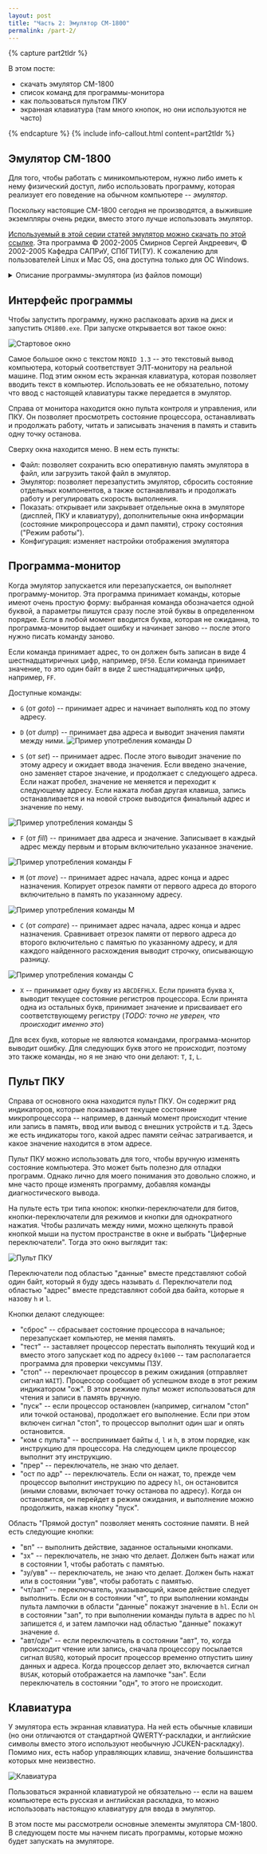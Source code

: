 ```yaml
---
layout: post
title: "Часть 2: Эмулятор СМ-1800"
permalink: /part-2/
---
```


{% capture part2tldr %}
<p>В этом посте:</p>

<ul>
<li>скачать эмулятор СМ-1800</li>
<li>список команд для программы-монитора</li>
<li>как пользоваться пультом ПКУ</li>
<li>экранная клавиатура (там много кнопок, но они используются не часто)</li>
</ul>
{% endcapture %}
{% include info-callout.html content=part2tldr %}


## Эмулятор СМ-1800

Для того, чтобы работать с миникомпьютером, нужно либо иметь к нему физический доступ,
либо использовать программу, которая реализует его поведение на обычном компьютере -- *эмулятор*.

Поскольку настоящие СМ-1800 сегодня не производятся, а выжившие экземпляры очень редки, вместо этого лучше использовать эмулятор.

[Используемый в этой серии статей эмулятор можно скачать по этой ссылке](/assets/cm1800-v302.zip).
Эта программа &copy; 2002-2005 Смирнов Сергей Андреевич, &copy; 2002-2005 Кафедра САПРиУ, СПбГТИ(ТУ).
К сожалению для пользователей Linux и Mac OS, она доступна только для ОС Windows.


<details>
    <summary>Описание программы-эмулятора (из файлов помощи)</summary>
    <h3>Немного истории...</h3>
    <p>
    В последнее время развитие вычислительной техники
    происходит с невероятными темпами.
    </p>
    <p>
    В связи с тем, что вычислительные машины, выпущенные ранее 1980 года, морально и физически  устарели, возникла необходимость перехода на современные ПК. При этом нельзя недооценивать важность учебных курсов по изучению архитектуры и принципов функционирования  вычислительной техники. Используя только современную технику, невозможно охватить все аспекты функционирования вычислительных машин, или посмотреть работу компьютера &laquo;изнутри&raquo;. Эмуляторы призваны решить эту задачу.
    </p>
    <p>
    Эмулятор &mdash; это прикладной программный продукт, позволяющий полностью имитировать на современном персональном компьютере работу другого, более медленного компьютера, или некоторых его отдельных модулей.
    </p>
    <p>
    Фактически, создание программы-эмулятора представляет собой построение абстрактной машины (или устройства) на базе ресурсов более мощных вычислительных машин, по сравнению с эмулируемой.
    </p>
    <p>
    Вашему вниманию предлагается программный продукт &laquo;Эмулятор СМ-1800&raquo;, написанный специально для проведения лабораторных работ по курсам &laquo;Организация вычислительных систем&raquo; и &laquo;Технические средства ЭВМ&raquo; на кафедре САПРиУ.
    </p>
    <p>
    "Эмулятор СМ-1800" полностью эмулирует работу микроЭВМ СМ-1800 на персональном компьютере класса IBM PC. Внешний вид программы эмулятора выполнен в стиле оригинальной микроЭВМ СМ-1800; панели эмулятора на экране схожи по внешнему виду с передними панелями соответствующих устройств СМ-1800. Это позволяет перейти от работы на оригинальной СМ-1800 к работе с эмулятором без дополнительного обучения.
    </p>
    <p>
    Эмулятор предназначен для работы студентов 2-го курса (и старше) специальности 220300 "Системы автоматизированного проектирования". 
    </p>
    <p>
    Эмулятор позволяет выполнять лабораторные работы и решать практические задачи по курсам "Технические средства ЭВМ" и "Организация вычислительных систем".
    </p>
    <p>
    Цикл работ, необходимых для выполнения на эмуляторе, включает как знакомство с характеристиками и назначением основных аппаратных технических средств вычислительной техники, так и получение навыков использования основных программных средств, а именно:
    </p>
    <ul>
    <li>Изучение характеристик модуля центрального процессора (МЦП), принципов организации и выполнения процессором машинных команд,</li>
    <li>Назначение и правила работы с пультом контроля и управления (ПКУ),</li>
    <li>Изучение характеристик и режимов работы
    алфавитно-цифрового видеотерминала (ВТА),</li>
    <li>Изучение принципов организации первого (машинного) уровня интерфейса, обеспечивающего сопряжение ядра вычислительной системы с адаптерами и контроллерами периферийных устройств,</li>
    <li>Изучение принципов построения ассемблерных программ на примере центрального элемента инструментальной операционной системы СМ-1800 - программы "Монитор" ("MONID 1.3"),</li>
    <li>Изучение принципов функционирования многоуровневой системы прерываний, внутреннего таймера, и др.</li>
    </ul>
    <p>
    Так как эмулятор - это всё-таки программная имитация процессов, происходящих в реальной машине СМ-1800, то наибольшую практическую пользу можно извлечь при работе с эмулятором, если иметь возможность также дополнительно работать и на реальной СМ-1800.
    </p>
    <h3>Немного об СМ-1800...</h3>
    <p>
    Партия микроЭВМ СМ-1800 была приобретена кафедрой САПРиУ в 1970-х годах для выполнения лабораторных работ и проведения инженерных расчётов. Для СМ-1800 было выпущено множество программных пакетов. Туда входили и математические программы, расчётные алгоритмы, различные трансляторы, компиляторы, языки программирования, и др.
    </p>
    <p>
    На сегодняшний день на кафедре остался один (почти) рабочий экземпляр машины. Именно поэтому возникла необходимость написания Эмулятора СМ-1800 в рамках курсового проекта.
    </p>
    <p>
    На сегодняшний день на Эмуляторе уже проводятся лабораторные работы для студентов 2-го курса. Также возможно получение задания на курсовой проект, связанный с архитектурой ЭВМ, который будет выполняться с помощью Эмулятора СМ-1800.
    </p>
    <h3>Немного о реализации...</h3>
    <p>
    Программа написана на языке C++ в среде разработки программ Borland C++Builder 6. Исходный текст программы состоит из 17 модулей (файлы .cpp, .h и .dfm). Каждый модуль выполняет определённую системную функцию или эмулирует одно из внутренних устройств СМ-1800.
    </p>
    <p>
    Эмулируются все устройства СМ-1800: 
    </p>
    <ul>
    <li>Модуль центрального процессора (МЦП),</li>
    <li>Микропроцессор КР580ИК80А,</li>
    <li>Модуль системного контроля,</li>
    <li>Пульт контроля и управления (ПКУ),</li>
    <li>Модуль связи с пультом контроля и управления,</li>
    <li>Выносной пульт с элементами коммутации и индикации,</li>
    <li>Видеотерминал алфавитно-цифровой (ВТА 2000-30)</li>
    <li>Клавиатура,</li>
    <li>Модуль оперативной памяти 64Кб (МОЗ),</li>
    <li>Модуль теневой памяти 3Кб + системное ПЗУ 2Кб,</li>
    <li>Порты ввода 00h, 01h, и другие,</li>
    <li>Порты вывода 00h, 01h, 03h, и другие,</li>
    <li>Внутрисистемный интерфейс И41,</li>
    <li>Модуль таймера,</li>
    <li>Система обработки приоритетных прерываний,</li>
    </ul>
    <p>
    Все устройства эмулируются на аппаратном уровне.
    Точность эмуляции центрального процессора КР580ИК80А
    - 1/2 машинного цикла.
    </p>
    <h3>Немного об архитектуре СМ-1800...</h3>
    <p>
    Центральный процессор и шины СМ-1800 работают на частоте 2 МГц.
    ЦП имеет 8 внутренних 8-битных регистров, понимает около 250 различных команд, может адресовать 65536 байт оперативной памяти и 256 портов ввода-вывода, имеет 8-уровневую систему приоритетных прерываний.
    </p>
    <p>
    К внешней шине подключены устройства: дисковод (8 дюймов, ёмкость дискеты 160 Кб :), печатающее устройство (на бесконечной бумаге), и другие.
    </p>
    <p>
    Вся информация выводится на видеотерминал ВТА в текстовом виде (чёрно-зелёный шрифт, 127 знаков, размер зкрана 80х24 символа).
    Терминал "общается" с системой через интерфейс И41 (7-битный).
    </p>
    <p>
    Основной орган управления - стандартная клавиатура СМ-1800 - имеет несколько режимов работы, поддерживает 2 кодировки (JCUKEN/ЙЦУКЕН).
    </p>
    <p>
    Еще один орган управления - это выносной пульт ПКУ с элементами коммутации и индикации. Он позволяет выполнять ЛЮБЫЕ операции с памятью, портами ввода-вывода, позволяет управлять работой центрального процессора (останавливать, трассировать шины адреса и данных, выполнять машинные инструкции с остановами между циклами ЦП, и т.д.).
    </p>
    <p>
    Все остальные модули скрыты внутри системного блока СМ-1800
    и доступны программно, а именно:
    </p>
    <ul>
    <li>Модуль программируемого таймера
    (минимальный фиксируемый интервал - 1 МГц)</li>
    <li>Модуль системного контроля,</li>
    <li>Модуль оперативной памяти 64Кб (МОЗ),</li>
    <li>Модуль теневой оперативной памяти 3Кб + системное ПЗУ 2Кб,</li>
    <li>Порты ввода 00h, 01h, и другие,</li>
    <li>Порты вывода 00h, 01h, 03h, и другие,</li>
    <li>Система обработки приоритетных прерываний,</li>
    </ul>
    <p>
    В ПЗУ СМ-1800 зашита операционная система
    СПО МОНИТОР 1.3 (MONID 1.3).
    Именно она получает управление после запуска СМ-1800.
    </p>
</details>

## Интерфейс программы

Чтобы запустить программу, нужно распаковать архив на диск и запустить `CM1800.exe`.
При запуске открывается вот такое окно:

![Стартовое окно](/images/emuscr/startup.png)

Самое большое окно с текстом `MONID 1.3` -- это текстовый вывод компьютера, который соответствует ЭЛТ-монитору на реальной машине.
Под этим окном есть экранная клавиатура, которая позволяет вводить текст в компьютер.
Использовать ее не обязательно, потому что ввод с настоящей клавиатуры также передается в эмулятор.

Справа от монитора находится окно пульта контроля и управления, или ПКУ.
Он позволяет просмотреть состояние процессора, останавливать и продолжать работу, читать и записывать значения в память и ставить одну точку останова.

Сверху окна находится меню. В нем есть пункты:

- Файл: позволяет сохранить всю оперативную память эмулятора в файл, или загрузить такой файл в эмулятор.
- Эмулятор: позволяет перезапустить эмулятор, сбросить состояние отдельных компонентов, а также останавливать и продолжать работу и регулировать скорость выполнения.
- Показать: открывает или закрывает отдельные окна в эмуляторе (дисплей, ПКУ и клавиатуру), дополнительные окна информации (состояние микропроцессора и дамп памяти), строку состояния ("Режим работы").
- Конфигурация: изменяет настройки отображения эмулятора

## Программа-монитор

Когда эмулятор запускается или перезапускается, он выполняет программу-монитор.
Эта программа принимает команды, которые имеют очень простую форму: выбранная команда обозначается одной буквой, а параметры пишутся сразу после этой буквы в определенном порядке.
Если в любой момент вводится буква, которая не ожиданна, то программа-монитор выдает ошибку и начинает заново -- после этого нужно писать команду заново.

Если команда принимает адрес, то он должен быть записан в виде 4 шестнадцатиричных цифр, например, `DF50`.
Если команда принимает значение, то это один байт в виде 2 шестнадцатиричных цифр, например, `FF`.

Доступные команды:

- `G` (от *goto*) -- принимает адрес и начинает выполнять код по этому адресу.
- `D` (от *dump*) -- принимает два адреса и выводит значения памяти между ними.
![Пример употребления команды `D`](/images/emuscr/cmd-dump.png)

- `S` (от *set*) -- принимает адрес. После этого выводит значение по этому адресу и ожидает ввода значения. Если введено значение, оно заменяет старое значение, и продолжает с следующего адреса. Если нажат пробел, значение не меняется и переходит к следующему адресу. Если нажата любая другая клавиша, запись останавливается и на новой строке выводится финальный адрес и значение по нему.

![Пример употребления команды `S`](/images/emuscr/cmd-set.png)

- `F` (от *fill*) -- принимает два адреса и значение. Записывает в каждый адрес между первым и вторым включительно указанное значение.

![Пример употребления команды `F`](/images/emuscr/cmd-fill.png)

- `M` (от *move*) -- принимает адрес начала, адрес конца и адрес назначения. Копирует отрезок памяти от первого адреса до второго включительно в память по указанному адресу.

![Пример употребления команды `M`](/images/emuscr/cmd-move.png)

- `C` (от *compare*) -- принимает адрес начала, адрес конца и адрес назначения. Сравнивает отрезок памяти от первого адреса до второго включительно с памятью по указанному адресу, и для каждого найденного расхождения выводит строчку, описывающую разницу.

![Пример употребления команды `C`](/images/emuscr/cmd-compare.png)

- `X` -- принимает одну букву из `ABCDEFHLX`. Если принята буква `X`, выводит текущее состояние регистров процессора. Если принята одна из остальных букв, принимает значение и присваивает его соответствующему регистру (*TODO: точно не уверен, что происходит именно это*)

Для всех букв, которые не являются командами, программа-монитор выводит ошибку. Для следующих букв этого не происходит, поэтому это также команды, но я не знаю что они делают: `T`, `I`, `L`.

## Пульт ПКУ

Справа от основного окна находится пульт ПКУ.
Он содержит ряд индикаторов, которые показывают текущее состояние микропроцессора -- например, в данный момент происходит чтение или запись в память, ввод или вывод с внешних устройств и т.д.
Здесь же есть индикаторы того, какой адрес памяти сейчас затрагивается, и какое значение находится в этом адресе.

Пульт ПКУ можно использовать для того, чтобы вручную изменять состояние компьютера. Это может быть полезно для отладки программ. Однако лично для моего понимания это довольно сложно, и мне часто проще изменять программу, добавляя команды диагностического вывода.

На пульте есть три типа кнопок: кнопки-переключатели для битов, кнопки-переключатели для режимов и кнопки для однократного нажатия. Чтобы различать между ними, можно щелкнуть правой кнопкой мыши на пустом пространстве в окне и выбрать "Циферные переключатели". Тогда это окно выглядит так:

![Пульт ПКУ](/images/emuscr/pku.png)

Переключатели под областью "данные" вместе представляют собой один байт, который я буду здесь называть `d`. 
Переключатели под областью "адрес" вместе представляют собой два байта, которые я назову `h` и `l`.

Кнопки делают следующее:

- "сброс" -- сбрасывает состояние процессора в начальное; перезапускает компьютер, не меняя память.
- "тест" -- заставляет процессор перестать выполнять текущий код и вместо этого запускает код по адресу `0x1000` -- там располагается программа для проверки чексуммы ПЗУ.
- "стоп" -- переключает процессор в режим ожидания (отправляет сигнал `WAIT`). Процессор сообщает об успешном входе в этот режим индикатором "ож". В этом режиме пульт может использоваться для чтения и записи в память вручную.
- "пуск" -- если процессор остановлен (например, сигналом "стоп" или точкой останова), продолжает его выполнение. Если при этом включен сигнал "стоп", то процессор выполнит один шаг и опять остановится.
- "ком с пульта" -- воспринимает байты `d`, `l` и `h`, в этом порядке, как инструкцию для процессора. На следующем цикле процессор выполнит эту инструкцию.
- "прер" -- переключатель, не знаю что делает.
- "ост по адр" -- переключатель. Если он нажат, то, прежде чем процессор выполнит инструкцию по адресу `hl`, он остановится (иными словами, включает точку останова по адресу). Когда он остановится, он перейдет в режим ожидания, и выполнение можно продолжить, нажав кнопку "пуск".

Область "Прямой доступ" позволяет менять состояние памяти. В ней есть следующие кнопки:

- "вп" -- выполнить действие, заданное остальными кнопками.
- "зх" -- переключатель, не знаю что делает. Должен быть нажат или в состоянии 1, чтобы работать с памятью.
- "зу/увв" -- переключатель, не знаю что делает. Должен быть нажат или в состоянии "увв", чтобы работать с памятью.
- "чт/зап" -- переключатель, указывающий, какое действие следует выполнить. Если он в состоянии "чт", то при выполнении команды пульта лампочки в области "данные" покажут значение в `hl`. Если он в состоянии "зап", то при выполнении команды пульта в адрес по `hl` запишется `d`, и затем лампочки над областью "данные" покажут значение `d`.
- "авт/одн" -- если переключатель в состоянии "авт", то, когда происходит чтение или запись, сначала процессору посылается сигнал `BUSRQ`, который просит процессор временно отпустить шину данных и адреса. Когда процессор делает это, включается сигнал `BUSAK`, который отображается на лампочке "зан". Если переключатель в состоянии "одн", то этого не происходит.

## Клавиатура

У эмулятора есть экранная клавиатура. На ней есть обычные клавиши (но они отличаются от стандартной QWERTY-раскладки, и английские символы вместо этого используют необычную JCUKEN-раскладку).
Помимо них, есть набор управляющих клавиш, значение большинства которых мне неизвестно.

![Клавиатура](/images/emuscr/keyboard.png)

Пользоваться экранной клавиатурой не обязательно -- если на вашем компьютере есть русская и английская раскладка, то можно использовать настоящую клавиатуру для ввода в эмулятор.

В этом посте мы рассмотрели основные элементы эмулятора СМ-1800.
В следующем посте мы начнем писать программы, которые можно будет запускать на эмуляторе.